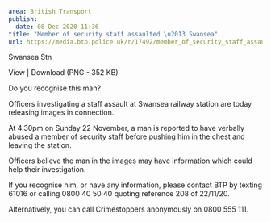 ```yaml
area: British Transport
publish:
  date: 08 Dec 2020 11:36
title: "Member of security staff assaulted \u2013 Swansea"
url: https://media.btp.police.uk/r/17492/member_of_security_staff_assaulted___swansea_
```

Swansea Stn

View | Download (PNG - 352 KB)

Do you recognise this man?

Officers investigating a staff assault at Swansea railway station are today releasing images in connection.

At 4.30pm on Sunday 22 November, a man is reported to have verbally abused a member of security staff before pushing him in the chest and leaving the station.

Officers believe the man in the images may have information which could help their investigation.

If you recognise him, or have any information, please contact BTP by texting 61016 or calling 0800 40 50 40 quoting reference 208 of 22/11/20.

Alternatively, you can call Crimestoppers anonymously on 0800 555 111.
